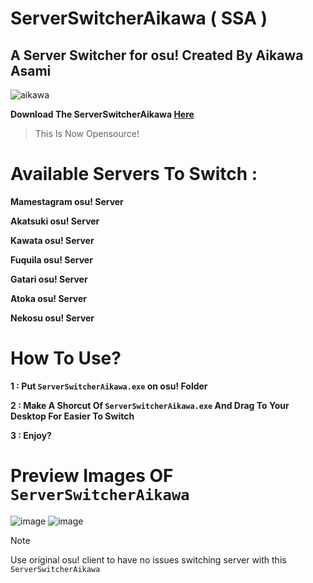 # ServerSwitcherAikawa ( SSA )
## A Server Switcher for osu! Created By Aikawa Asami

![aikawa](https://github.com/AikawaAsami/ServerSwitcherAikawa/assets/114198361/a20aa48a-34f9-4a30-a00f-bc319fedd530)

**Download The ServerSwitcherAikawa [Here](https://github.com/AikawaAsami/ServerSwitcherAikawa/releases/tag/aikawa)**

> This Is Now Opensource!

# Available Servers To Switch :
**Mamestagram osu! Server**

**Akatsuki osu! Server**

**Kawata osu! Server**

**Fuquila osu! Server**

**Gatari osu! Server**

**Atoka osu! Server**

**Nekosu osu! Server**
 
# How To Use?
**1 : Put `ServerSwitcherAikawa.exe` on osu! Folder**

**2 : Make A Shorcut Of `ServerSwitcherAikawa.exe` And Drag To Your Desktop For Easier To Switch**

**3 : Enjoy?**

# Preview Images OF `ServerSwitcherAikawa`
![image](https://github.com/AikawaAsami/ServerSwitcherAikawa/assets/114198361/3ea2be0e-7e9e-4254-8e8e-bcd9724a9c2f)
![image](https://github.com/AikawaAsami/ServerSwitcherAikawa/assets/114198361/e59c248a-6410-4150-ad60-b04e9ef4f2dc)

> [!NOTE]
> Use original osu! client to have no issues switching server with this `ServerSwitcherAikawa`

<!-- if you can read this, plis gibe me mone ehe :3-->
